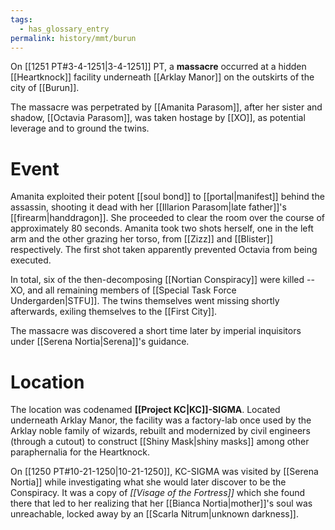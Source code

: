 ```yaml
---
tags:
  - has_glossary_entry
permalink: history/mmt/burun
---
```


On [[1251 PT#3-4-1251|3-4-1251]] PT, a **massacre** occurred at a hidden [[Heartknock]] facility underneath [[Arklay Manor]] on the outskirts of the city of [[Burun]].

The massacre was perpetrated by [[Amanita Parasom]], after her sister and shadow, [[Octavia Parasom]], was taken hostage by [[XO]], as potential leverage and to ground the twins. 

# Event
Amanita exploited their potent [[soul bond]] to [[portal|manifest]] behind the assassin, shooting it dead with her [[Illarion Parasom|late father]]'s [[firearm|handdragon]]. She proceeded to clear the room over the course of approximately 80 seconds. Amanita took two shots herself, one in the left arm and the other grazing her torso, from [[Zizz]] and [[Blister]] respectively. The first shot taken apparently prevented Octavia from being executed.

In total, six of the then-decomposing [[Nortian Conspiracy]] were killed -- XO, and all remaining members of [[Special Task Force Undergarden|STFU]]. The twins themselves went missing shortly afterwards, exiling themselves to the [[First City]].

The massacre was discovered a short time later by imperial inquisitors under [[Serena Nortia|Serena]]'s guidance.

# Location
The location was codenamed **[[Project KC|KC]]-SIGMA**. Located underneath Arklay Manor, the facility was a factory-lab once used by the Arklay noble family of wizards, rebuilt and modernized by civil engineers (through a cutout) to construct [[Shiny Mask|shiny masks]] among other paraphernalia for the Heartknock.

On [[1250 PT#10-21-1250|10-21-1250]], KC-SIGMA was visited by [[Serena Nortia]] while investigating what she would later discover to be the Conspiracy. It was a copy of *[[Visage of the Fortress]]* which she found there that led to her realizing that her [[Bianca Nortia|mother]]'s soul was unreachable, locked away by an [[Scarla Nitrum|unknown darkness]].